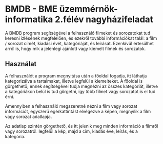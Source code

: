 # BMDB - BME üzemmérnök-informatika 2.félév nagyházifeladat
A BMDB program segítségével a felhasználó filmeket és sorozatokat tud keresni ízlésének
megfelelően, és ezekről további információkat talál: a film / sorozat címét, kiadási évét, kategóriáját,
és leírását. Ezenkívül értesülhet arról is, hogy mik a jelenlegi ajánlott vagy kiemelt filmek és
sorozatok.

## Használat
A felhasználót a program megnyitása után a főoldal fogadja, itt láthatja kategorizálva a tartalmakat,
illetve legfelül a kiemelteket. A főoldal is görgethető, ennek segítségével tudja megnézni az összes
kategóriát, illetve a kategóriákon belül is tud görgetni, így több filmet vagy sorozatot is el tud érni.

Amennyiben a felhasználó
megszeretné nézni a film vagy sorozat
információt, egyszerű egérkattintást
elvégezve a képen, megnyílik a film
vagy sorozat adatlapja.

Az adatlap szintén görgethető, és itt
jelenik meg minden információ a
filmről vagy sorozatról: legfelül a kép,
majd a cím, kiadás éve, leírás, és a
kategória.